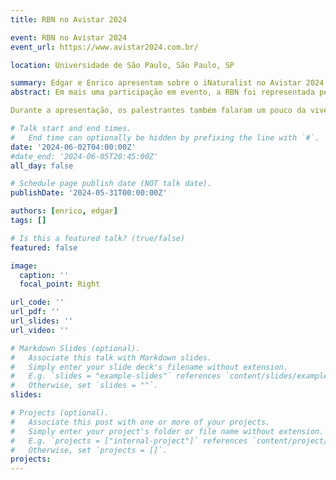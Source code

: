 ```yaml
---
title: RBN no Avistar 2024

event: RBN no Avistar 2024
event_url: https://www.avistar2024.com.br/

location: Universidade de São Paulo, São Paulo, SP

summary: Edgar e Enrico apresentam sobre o iNaturalist no Avistar 2024
abstract: Em mais uma participação em evento, a RBN foi representada pelos membros Enrico A. R. Tosto e Edgar B. Crispino no [Avistar Brasil 2024](https://www.avistar2024.com.br/), o principal encontro brasileiro de observação de aves. Foi realizada uma palestra sobre a plataforma iNaturalist no domingo (19/05), falando sobre a história da plataforma, assim como suas funcionalidades e a importância para a ciência e sociedade como um todo.

Durante a apresentação, os palestrantes também falaram um pouco da vivência na moderação e curadoria na plataforma, assim como os desafios do iNaturalist como ferramenta de ciência cidadã na sociedade brasileira. A aproximação das pessoas com a plataforma, através de eventos como esse, é essencial para a expansão da mesma no país.

# Talk start and end times.
#   End time can optionally be hidden by prefixing the line with `#`.
date: '2024-06-02T04:00:00Z'
#date_end: '2024-06-05T20:45:00Z'
all_day: false

# Schedule page publish date (NOT talk date).
publishDate: '2024-05-31T00:00:00Z'

authors: [enrico, edgar]
tags: []

# Is this a featured talk? (true/false)
featured: false

image:
  caption: ''
  focal_point: Right

url_code: ''
url_pdf: ''
url_slides: ''
url_video: ''

# Markdown Slides (optional).
#   Associate this talk with Markdown slides.
#   Simply enter your slide deck's filename without extension.
#   E.g. `slides = "example-slides"` references `content/slides/example-slides.md`.
#   Otherwise, set `slides = ""`.
slides:

# Projects (optional).
#   Associate this post with one or more of your projects.
#   Simply enter your project's folder or file name without extension.
#   E.g. `projects = ["internal-project"]` references `content/project/deep-learning/index.md`.
#   Otherwise, set `projects = []`.
projects:
---
```


